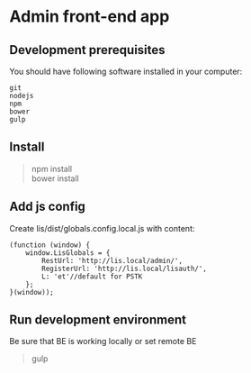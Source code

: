 # Admin front-end app

## Development prerequisites

You should have following software installed in your computer:  

    git
    nodejs
    npm
    bower
    gulp  

## Install

> npm install  
> bower install  

## Add js config
 
Create lis/dist/globals.config.local.js with content:

    (function (window) {
        window.LisGlobals = {
            RestUrl: 'http://lis.local/admin/',
            RegisterUrl: 'http://lis.local/lisauth/',
            L: 'et'//default for PSTK
        };
    }(window));
 
## Run development environment

Be sure that BE is working locally or set remote BE

> gulp  